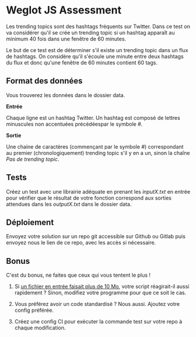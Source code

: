 # Weglot JS Assessment

Les trending topics sont des hashtags fréquents sur Twitter. Dans ce test on va
considérer qu'il se crée un trending topic si un hashtag apparaît au minimum 40
fois dans une fenêtre de 60 minutes.

Le but de ce test est de déterminer s'il existe un trending topic dans un flux
de hashtags. On considère qu'il s'écoule une minute entre deux hashtags du flux
et donc qu'une fenêtre de 60 minutes contient 60 tags.

## Format des données

Vous trouverez les données dans le dossier data.

**Entrée**

Chaque ligne est un hashtag Twitter. Un hashtag est composé de lettres
minuscules non accentuées précédéespar le symbole #.

**Sortie**

Une chaine de caractères (commençant par le symbole #) correspondant au premier
(chronologiquement) trending topic s'il y en a un, sinon la chaîne
_Pas de trending topic_.

## Tests

Créez un test avec une librairie adéquate en prenant les _inputX.txt_ en entrée
pour vérifier que le résultat de votre fonction correspond aux sorties attendues
dans les _outputX.txt_ dans le dossier data.

## Déploiement

Envoyez votre solution sur un repo git accessible sur Github ou Gitlab puis
envoyez nous le lien de ce repo, avec les accès si nécessaire.

## Bonus

C'est du bonus, ne faites que ceux qui vous tentent le plus !

1. Si [un fichier en entrée faisait plus de 10 Mo](https://drive.google.com/file/d/1cFXBxCSm4rvOS-wKETsQm8BMDyg9BIbs/view?usp=sharing),
   votre script réagirait-il aussi rapidement ? Sinon, modifiez votre programme
   pour que ce soit le cas.

2. Vous préférez avoir un code standardisé ? Nous aussi. Ajoutez votre
   config préférée.

3. Créez une config CI pour exécuter la commande test sur votre repo à chaque
   modification.
